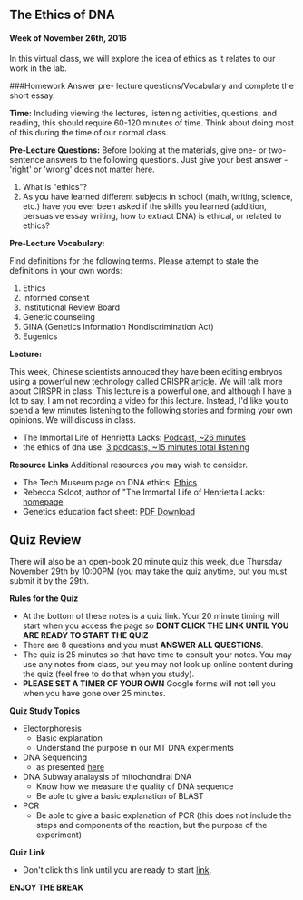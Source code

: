 ## The Ethics of DNA

#### Week of November 26th, 2016

In this virtual class, we will explore the idea of ethics as it relates to our work in the lab. 

###Homework
Answer pre- lecture questions/Vocabulary and complete the short essay. 

**Time:** Including viewing the lectures, listening activities, questions, and reading, this should require 60-120 minutes of time. Think about doing most of this during the time of our normal class. 


**Pre-Lecture Questions:**
Before looking at the materials, give one- or two-sentence answers to the following questions. Just give your best answer - 'right' or 'wrong' does not matter here. 

1. What is "ethics"?
2. As you have learned different subjects in school (math, writing, science, etc.) have you ever been asked if the skills you learned (addition, persuasive essay writing, how to extract DNA) is ethical, or related to ethics?

**Pre-Lecture Vocabulary:**

Find definitions for the following terms. Please attempt to state the definitions in your own words:

1. Ethics
2. Informed consent
3. Institutional Review Board
4. Genetic counseling
5. GINA (Genetics Information Nondiscrimination Act)
6. Eugenics

**Lecture:**

This week, Chinese scientists annouced they have been editing embryos using a powerful new technology called CRISPR [article](https://www.engadget.com/2018/11/26/chinese-crispr-edited-babies/). We will talk more about CIRSPR in class. 
This lecture is a powerful one, and although I have a lot to say, I am not recording a video for this lecture. Instead, I'd like you to spend a few minutes listening to the following stories and forming your own opinions. We will discuss in class. 

- The Immortal Life of Henrietta Lacks: [Podcast, ~26 minutes](http://www.radiolab.org/story/91716-henriettas-tumor/)
- the ethics of dna use: [3 podcasts, ~15 minutes total listening](http://www.npr.org/series/17128722/the-ethics-of-dna-use)


**Resource Links**
Additional resources you may wish to consider. 

- The Tech Museum page on DNA ethics: [Ethics](http://genetics.thetech.org/about-genetics/ethics)
- Rebecca Skloot, author of "The Immortal Life of Henrietta Lacks: [homepage](http://rebeccaskloot.com/)
- Genetics education fact sheet: [PDF Download](http://www.genetics.edu.au/Publications-and-Resources/Genetics-Fact-Sheets/FactSheetELSI)


## Quiz Review

There will also be an open-book 20 minute quiz this week, due Thursday November 29th by 10:00PM (you may take the quiz anytime, but you must submit it by the 29th. 

**Rules for the Quiz**

- At the bottom of these notes is a quiz link. Your 20 minute timing will start when you access the page so **DONT CLICK THE LINK UNTIL YOU ARE READY TO START THE QUIZ**
- There are 8 questions and you must **ANSWER ALL QUESTIONS**. 
- The quiz is 25 minutes so that have time to consult your notes. You may use any notes from class, but you may not look up online content during the quiz (feel free to do that when you study). 
- **PLEASE SET A TIMER OF YOUR OWN** Google forms will not tell you when you have gone over 25 minutes. 

**Quiz Study Topics**

- Electorphoresis 
  - Basic explanation 
  - Understand the purpose in our MT DNA experiments
- DNA Sequencing 
  - as presented [here](https://www.dnalc.org/resources/animations/cycseq.html)
- DNA Subway analaysis of mitochondiral DNA
  - Know how we measure the quality of DNA sequence
  - Be able to give a basic explanation of BLAST
- PCR
  - Be able to give a basic explanation of PCR (this does not include the steps and components of the reaction, but the purpose of the experiment)

**Quiz Link**

- Don't click this link until you are ready to start [link](https://goo.gl/forms/XHfsKTLpvDCWjVfD2). 


**ENJOY THE BREAK**